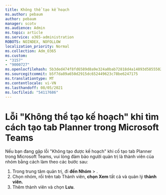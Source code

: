```yaml
---
title: Không thể tạo kế hoạch
ms.author: pebaum
author: pebaum
manager: scotv
ms.audience: Admin
ms.topic: article
ms.service: o365-administration
ROBOTS: NOINDEX, NOFOLLOW
localization_priority: Normal
ms.collection: Adm_O365
ms.custom:
- "3157"
- "9000727"
ms.openlocfilehash: 5b3ded474f8fd6589d8a9e324a0bab72818d4a14893d5855502088c448bab150
ms.sourcegitcommit: b5f7da89a650d2915dc652449623c78be6247175
ms.translationtype: MT
ms.contentlocale: vi-VN
ms.lasthandoff: 08/05/2021
ms.locfileid: "54117686"
---
```

# <a name="failed-to-create-the-plan-error-when-trying-to-create-a-planner-tab-in-microsoft-teams"></a>Lỗi "Không thể tạo kế hoạch" khi tìm cách tạo tab Planner trong Microsoft Teams

Nếu bạn đang gặp lỗi "Không tạo được kế hoạch" khi cố tạo tab Planner trong Microsoft Teams, vui lòng đảm bảo người quản trị là thành viên của nhóm bằng cách làm theo các bước sau:

1. Trong trung tâm quản trị, đi **đến Nhóm**  >  [](https://admin.microsoft.com/Adminportal/Home?source=applauncher#/groups). 
2. Chọn nhóm, rồi trên tab Thành viên, **chọn Xem** tất cả và quản lý **thành viên.**
3. Thêm thành viên và chọn **Lưu**.